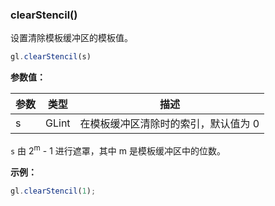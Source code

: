 ### clearStencil()

设置清除模板缓冲区的模板值。

```js
gl.clearStencil(s)
```

**参数值：**

|参数|类型|描述|
|-|-|-|
|s|GLint|在模板缓冲区清除时的索引，默认值为 0|

`s` 由 2<sup>m</sup> - 1 进行遮罩，其中 m 是模板缓冲区中的位数。

**示例：**

```js
gl.clearStencil(1);
```

